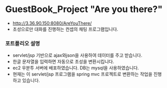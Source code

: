 # GuestBook_Project "Are you there?"
- http://3.36.90.150:8080/AreYouThere/
- 초성으로만 대화를 진행하는 컨셉의 채팅 프로그램입니다.
### 포트폴리오 설명
- servlet/jsp 기반으로 ajax와json을 사용하여 데이터를 주고 받습니다.
- 한글 문자열을 입력하면 자동으로 초성을 변환시킵니다.
- ec2 우분투 서버에 배포하였습니다. DB는 mysql을 사용하였습니다.
- 현재는 이 servlet/jsp 프로그램을 spring mvc 프로젝트로 변환하는 작업을 진행하고 있습니다.

